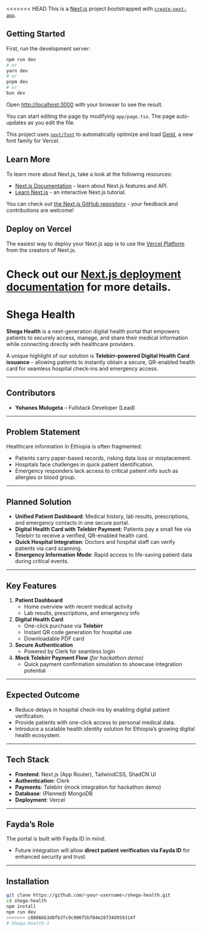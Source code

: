 <<<<<<< HEAD
This is a [Next.js](https://nextjs.org) project bootstrapped with [`create-next-app`](https://nextjs.org/docs/app/api-reference/cli/create-next-app).

## Getting Started

First, run the development server:

```bash
npm run dev
# or
yarn dev
# or
pnpm dev
# or
bun dev
```

Open [http://localhost:3000](http://localhost:3000) with your browser to see the result.

You can start editing the page by modifying `app/page.tsx`. The page auto-updates as you edit the file.

This project uses [`next/font`](https://nextjs.org/docs/app/building-your-application/optimizing/fonts) to automatically optimize and load [Geist](https://vercel.com/font), a new font family for Vercel.

## Learn More

To learn more about Next.js, take a look at the following resources:

- [Next.js Documentation](https://nextjs.org/docs) - learn about Next.js features and API.
- [Learn Next.js](https://nextjs.org/learn) - an interactive Next.js tutorial.

You can check out [the Next.js GitHub repository](https://github.com/vercel/next.js) - your feedback and contributions are welcome!

## Deploy on Vercel

The easiest way to deploy your Next.js app is to use the [Vercel Platform](https://vercel.com/new?utm_medium=default-template&filter=next.js&utm_source=create-next-app&utm_campaign=create-next-app-readme) from the creators of Next.js.

Check out our [Next.js deployment documentation](https://nextjs.org/docs/app/building-your-application/deploying) for more details.
=======
# Shega Health

**Shega Health** is a next-generation digital health portal that empowers patients to securely access, manage, and share their medical information while connecting directly with healthcare providers.  

A unique highlight of our solution is **Telebirr-powered Digital Health Card issuance** – allowing patients to instantly obtain a secure, QR-enabled health card for seamless hospital check-ins and emergency access.

---

## Contributors
- **Yohanes Mulugeta** – Fullstack Developer (Lead)

---

## Problem Statement
Healthcare information in Ethiopia is often fragmented:
- Patients carry paper-based records, risking data loss or misplacement.
- Hospitals face challenges in quick patient identification.
- Emergency responders lack access to critical patient info such as allergies or blood group.

---

## Planned Solution
- **Unified Patient Dashboard**: Medical history, lab results, prescriptions, and emergency contacts in one secure portal.
- **Digital Health Card with Telebirr Payment**: Patients pay a small fee via Telebirr to receive a verified, QR-enabled health card.
- **Quick Hospital Integration**: Doctors and hospital staff can verify patients via card scanning.
- **Emergency Information Mode**: Rapid access to life-saving patient data during critical events.

---

## Key Features
1. **Patient Dashboard**
   - Home overview with recent medical activity
   - Lab results, prescriptions, and emergency info
2. **Digital Health Card**
   - One-click purchase via **Telebirr**
   - Instant QR code generation for hospital use
   - Downloadable PDF card
3. **Secure Authentication**
   - Powered by Clerk for seamless login
4. **Mock Telebirr Payment Flow** *(for hackathon demo)*
   - Quick payment confirmation simulation to showcase integration potential

---

## Expected Outcome
- Reduce delays in hospital check-ins by enabling digital patient verification.
- Provide patients with one-click access to personal medical data.
- Introduce a scalable health identity solution for Ethiopia’s growing digital health ecosystem.

---

## Tech Stack
- **Frontend**: Next.js (App Router), TailwindCSS, ShadCN UI
- **Authentication**: Clerk
- **Payments**: Telebirr (mock integration for hackathon demo)
- **Database**: (Planned) MongoDB
- **Deployment**: Vercel

---

## Fayda’s Role
The portal is built with Fayda ID in mind:
- Future integration will allow **direct patient verification via Fayda ID** for enhanced security and trust.

---

## Installation
```bash
git clone https://github.com/<your-username>/shega-health.git
cd shega-health
npm install
npm run dev
>>>>>>> c88866b3d8fb3fc9c906f5bf84e28734d959314f
#   S h e g a - h e a l t h - 1  
 
